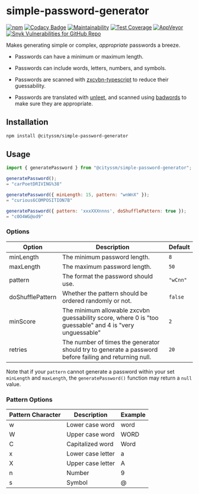 # simple-password-generator

[![npm](https://img.shields.io/npm/v/@cityssm/simple-password-generator)](https://www.npmjs.com/package/@cityssm/simple-password-generator)
[![Codacy Badge](https://img.shields.io/codacy/grade/af55a93d353f4881ad2fdee1c582e495)](https://app.codacy.com/gh/cityssm/simple-password-generator)
[![Maintainability](https://img.shields.io/codeclimate/maintainability/cityssm/simple-password-generator)](https://codeclimate.com/github/cityssm/simple-password-generator/maintainability)
[![Test Coverage](https://img.shields.io/codeclimate/coverage/cityssm/simple-password-generator)](https://codeclimate.com/github/cityssm/simple-password-generator/test_coverage)
[![AppVeyor](https://img.shields.io/appveyor/build/dangowans/simple-password-generator)](https://ci.appveyor.com/project/dangowans/simple-password-generator)
[![Snyk Vulnerabilities for GitHub Repo](https://img.shields.io/snyk/vulnerabilities/github/cityssm/simple-password-generator)](https://app.snyk.io/org/cityssm/project/6f305273-35f2-4834-93e3-14c13a413055)

Makes generating simple or complex, _appropriate_ passwords a breeze.

-   Passwords can have a minimum or maximum length.

-   Passwords can include words, letters, numbers, and symbols.

-   Passwords are scanned with [zxcvbn-typescript](https://github.com/trichards57/zxcvbn)
    to reduce their guessability.

-   Passwords are translated with [unleet](https://github.com/cityssm/unleet),
    and scanned using [badwords](https://github.com/MauriceButler/badwords) to
    make sure they are appropriate.

## Installation

```bash
npm install @cityssm/simple-password-generator
```

## Usage

```javascript
import { generatePassword } from "@cityssm/simple-password-generator";

generatePassword();
= "carPoetDRIVING%38"

generatePassword({ minLength: 15, pattern: "wnWnX" });
= "curious6COMPOSITION7B"

generatePassword({ pattern: 'xxxXXXnnns', doShufflePattern: true });
= "c0O4WG@od9"
```

### Options

| Option           | Description                                                                                             | Default  |
| ---------------- | ------------------------------------------------------------------------------------------------------- | -------- |
| minLength        | The minimum password length.                                                                            | `8`      |
| maxLength        | The maximum password length.                                                                            | `50`     |
| pattern          | The format the password should use.                                                                     | `"wCnn"` |
| doShufflePattern | Whether the pattern should be ordered randomly or not.                                                  | `false`  |
| minScore         | The minimum allowable zxcvbn guessability score, where 0 is "too guessable" and 4 is "very unguessable" | `2`      |
| retries          | The number of times the generator should try to generate a password before failing and returning null.  | `20`     |

Note that if your `pattern` cannot generate a password
within your set `minLength` and `maxLength`,
the `generatePassword()` function may return a `null` value.

### Pattern Options

| Pattern Character | Description       | Example |
| ----------------- | ----------------- | ------- |
| w                 | Lower case word   | word    |
| W                 | Upper case word   | WORD    |
| C                 | Capitalized word  | Word    |
| x                 | Lower case letter | a       |
| X                 | Upper case letter | A       |
| n                 | Number            | 9       |
| s                 | Symbol            | @       |
